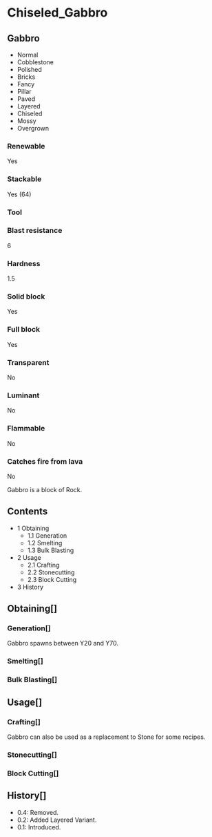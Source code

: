 # Chiseled_Gabbro

## Gabbro

- Normal
- Cobblestone
- Polished
- Bricks
- Fancy
- Pillar
- Paved
- Layered
- Chiseled
- Mossy
- Overgrown

### Renewable

Yes

### Stackable

Yes (64)

### Tool

### Blast resistance

6

### Hardness

1.5

### Solid block

Yes

### Full block

Yes

### Transparent

No

### Luminant

No

### Flammable

No

### Catches fire from lava

No

Gabbro is a block of Rock.

## Contents

- 1 Obtaining
    - 1.1 Generation
    - 1.2 Smelting
    - 1.3 Bulk Blasting
- 2 Usage
    - 2.1 Crafting
    - 2.2 Stonecutting
    - 2.3 Block Cutting
- 3 History

## Obtaining[]

### Generation[]

Gabbro spawns between Y20 and Y70.

### Smelting[]

### Bulk Blasting[]

## Usage[]

### Crafting[]

Gabbro can also be used as a replacement to Stone for some recipes.

### Stonecutting[]

### Block Cutting[]

## History[]

- 0.4: Removed.
- 0.2: Added Layered Variant.
- 0.1: Introduced.
